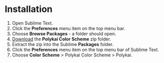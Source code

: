 # Installation

1. Open Sublime Text.
2. Click the **Preferences** menu item on the top menu bar.
3. Choose **Browse Packages** - a folder should open.
4. [Download](https://github.com/adamgraham/polykai/blob/master/Sublime/Polykai%20Color%20Scheme.zip?raw=true) the **Polykai Color Scheme** zip folder.
5. Extract the zip into the Sublime **Packages** folder.
6. Click the **Preferences** menu item on the top menu bar of Sublime Text.
7. Choose **Color Scheme** > Polykai Color Scheme > Polykai.

